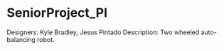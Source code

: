 # SeniorProject_PI
Designers: Kyle Bradley, Jesus Pintado
Description: Two wheeled auto-balancing robot.
